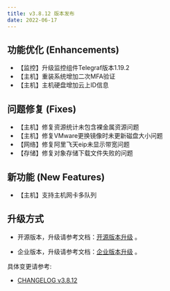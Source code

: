 ```yaml
---
title: v3.8.12 版本发布
date: 2022-06-17
---
```



## 功能优化 (Enhancements)

- 【监控】升级监控组件Telegraf版本1.19.2
- 【主机】重装系统增加二次MFA验证
- 【主机】主机硬盘增加云上ID信息

## 问题修复 (Fixes)

- 【主机】修复资源统计未包含裸金属资源问题
- 【主机】修复VMware更换镜像时未更新磁盘大小问题
- 【网络】修复阿里飞天eip未显示带宽问题
- 【存储】修复对象存储下载文件失败的问题

## 新功能 (New Features)

- 【主机】支持主机网卡多队列

## 升级方式

- 开源版本，升级请参考文档：[开源版本升级](https://www.cloudpods.org/zh/docs/setup/upgrade/) 。

- 企业版本，升级请参考文档：[企业版本升级](https://docs.yunion.cn/zh/docs/quick/upgrade/) 。

具体变更请参考:

- [CHANGELOG v3.8.12](https://www.cloudpods.org/zh/docs/changelog/release-3.8/3-8-12/)

